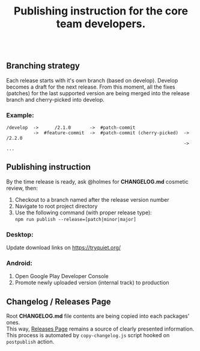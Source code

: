 <p>
  <h1 align="center">
    <b>Publishing instruction for the core team developers.</b>
  </h1>

  <br />
  <br />
</p>

## Branching strategy
Each release starts with it's own branch (based on develop).
Develop becomes a draft for the next release.
From this moment, all the fixes (patches) for the last supported version are being merged into the release branch and cherry-picked into develop.

### Example:
```
/develop  ->      /2.1.0       ->  #patch-commit
          ->  #feature-commit  ->  #patch-commit (cherry-picked)  -> /2.2.0
                                                                  -> ...
```


## Publishing instruction

By the time release is ready, ask @holmes for <b>CHANGELOG.md</b> cosmetic review, then:
1. Checkout to a branch named after the release version number
1. Navigate to root project directory
2. Use the following command (with proper release type):  
  `npm run publish --release=[patch|minor|major]`

### Desktop:
Update download links on https://tryquiet.org/

### Android:
1. Open Google Play Developer Console
2. Promote newly uploaded version (internal track) to production


## Changelog / Releases Page
Root <b>CHANGELOG.md</b> file contents are being copied into each packages' ones.  
This way, <a href='https://github.com/TryQuiet/quiet/releases' target='blank'>Releases Page</a> remains a source of clearly presented information.  
This process is automated by `copy-changelog.js` script hooked on `postpublish` action.









